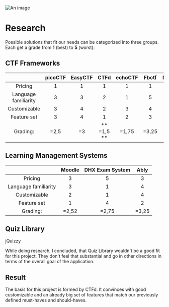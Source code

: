 ![An image](/Research_banner.png)
# Research
Possible solutions that fit our needs can be categorized into three groups.
Each get a grade from **1** (best) to **5** (worst):

## CTF Frameworks
|                        | picoCTF | EasyCTF | CTFd | echoCTF | Fbctf | NightShade |
| :--------------------: | :-----: | :-----: | :--: | :-----: | :---: | :--------: |
| Pricing                |    1    |    1    |   1  |    1    |  1    |     1      |
| Language familiarity   |    3    |    3    |   2  |    1    |  5    |     5      |
| Customizable           |    3    |    4    |   2  |    3    |  4    |     3      |
| Feature set            |    3    |    4    |   1  |    2    |  3    |     3      |
| Grading:               |    =2,5 |   =3    |** =1,5 **|  =1,75| =3,25 |  =3      |


## Learning Management Systems
|                        | Moodle  | DHX Exam System | Ably |
| :--------------------: | :-----: | :-------------: | :--: |
| Pricing                |    3    |    5            |   3  |
| Language familiarity   |    3    |    1            |   4  |
| Customizable           |    2    |    1            |   4  |
| Feature set            |    1    |    4            |   2  |
| Grading:               |   =2,52 |   =2,75         | =3,25|

## Quiz Library
jQuizzy

While doing research, I concluded, that Quiz Library wouldn't be a good fit for this project.
They don't feel that substantial and go in other directions in terms of the overall goal of the application.

## Result
The basis for this project is formed by CTFd. It convinces with good customizable and an already big set of features
that match our previously defined must-haves and should-haves.

